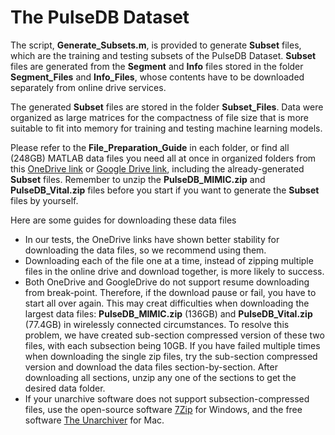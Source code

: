 # The PulseDB Dataset

The script, **Generate_Subsets.m**, is provided to generate **Subset** files, which are the training and testing subsets of the PulseDB Dataset. **Subset** files are generated from the **Segment** and **Info** files stored in the folder **Segment_Files** and **Info_Files**, whose contents have to be downloaded separately from online drive services.

The generated **Subset** files are stored in the folder **Subset_Files**. Data were organized as large matrices for the compactness of file size that is more suitable to fit into memory for training and testing machine learning models.

Please refer to the **File_Preparation_Guide** in each folder, or find all (248GB) MATLAB data files you need all at once in organized folders from this [OneDrive link](https://rutgersconnect-my.sharepoint.com/:f:/g/personal/ww329_soe_rutgers_edu/ElnVrq7MWdVGvvZztLCuNe0BDJ1YKh9FNBM0tK2BJVC0ew?e=fQYySg) or [Google Drive link](https://drive.google.com/drive/folders/1behw-Dljs8-p2axHQ6KJZ5HTRKQHQgnS?usp=sharing), including the already-generated **Subset** files. Remember to unzip the **PulseDB_MIMIC.zip** and **PulseDB_Vital.zip** files before you start if you want to generate the **Subset** files by yourself.

Here are some guides for downloading these data files
- In our tests, the OneDrive links have shown better stability for downloading the data files, so we recommend using them.
- Downloading each of the file one at a time, instead of zipping multiple files in the online drive and download together, is more likely to success.
- Both OneDrive and GoogleDrive do not support resume downloading from break-point. Therefore, if the download pause or fail, you have to start all over again. This may creat difficulties when downloading the largest data files: **PulseDB_MIMIC.zip** (136GB) and **PulseDB_Vital.zip** (77.4GB) in wirelessly connected circumstances. To resolve this problem, we have created sub-section compressed version of these two files, with each subsection being 10GB. If you have failed multiple times when downloading the single zip files, try the sub-section compressed version and download the data files section-by-section. After downloading all sections, unzip any one of the sections to get the desired data folder. 
- If your unarchive software does not support subsection-compressed files, use the open-source software [7Zip](https://www.7-zip.org/) for Windows, and the free software [The Unarchiver](https://theunarchiver.com/) for Mac.
